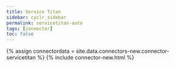 ```yaml
---
title: Service Titan
sidebar: cyclr_sidebar
permalink: servicetitan-auto
tags: [connector]
toc: false
---
```

{% assign connectordata = site.data.connectors-new.connector-servicetitan %}
{% include connector-new.html %}	